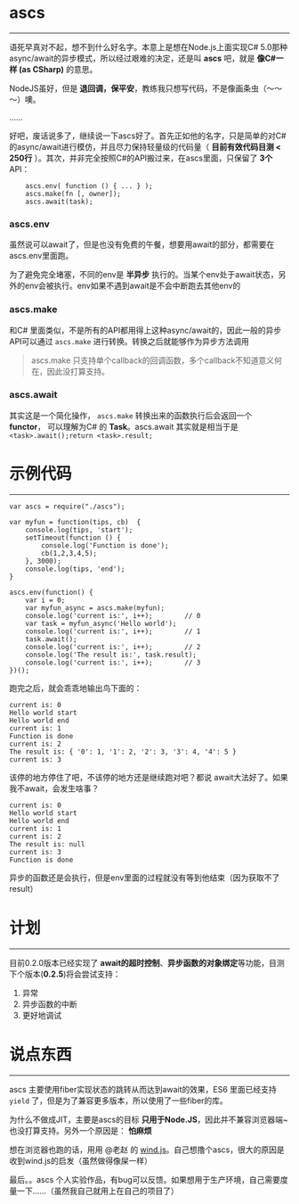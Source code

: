 # ascs
- - -
语死早真对不起，想不到什么好名字。本意上是想在Node.js上面实现C# 5.0那种async/await的异步模式，所以经过艰难的决定，还是叫 **ascs** 吧，就是 **像C#一样 (as CSharp)** 的意思。

NodeJS虽好，但是 **退回调，保平安**，教练我只想写代码，不是像画条虫（～～～）噢。

……

好吧，废话说多了，继续说一下ascs好了。首先正如他的名字，只是简单的对C#的async/await进行模仿，并且尽力保持轻量级的代码量（ **目前有效代码目测 < 250行** ）。其次，并非完全按照C#的API搬过来，在ascs里面，只保留了 **3个** API：

```
    ascs.env( function () { ... } );
    ascs.make(fn [, owner]);
    ascs.await(task);
```

### ascs.env
虽然说可以await了，但是也没有免费的午餐，想要用await的部分，都需要在ascs.env里面跑。

为了避免完全堵塞，不同的env是 **半异步** 执行的。当某个env处于await状态，另外的env会被执行。env如果不遇到await是不会中断跑去其他env的

### ascs.make
和C# 里面类似，不是所有的API都用得上这种async/await的，因此一般的异步API可以通过 `ascs.make` 进行转换。转换之后就能够作为异步方法调用

> ascs.make 只支持单个callback的回调函数，多个callback不知道意义何在，因此没打算支持。

### ascs.await
其实这是一个简化操作， `ascs.make` 转换出来的函数执行后会返回一个 **functor**， 可以理解为C# 的 **Task**。ascs.await 其实就是相当于是 `<task>.await();return <task>.result;`

# 示例代码
- - -
```
var ascs = require("./ascs");

var myfun = function(tips, cb)  {
    console.log(tips, 'start');
    setTimeout(function () {
        console.log('Function is done');
        cb(1,2,3,4,5);
    }, 3000);
    console.log(tips, 'end');
}

ascs.env(function() {
    var i = 0;
    var myfun_async = ascs.make(myfun);
    console.log('current is:', i++);        // 0
    var task = myfun_async('Hello world');
    console.log('current is:', i++);        // 1
    task.await();
    console.log('current is:', i++);        // 2
    console.log('The result is:', task.result);
    console.log('current is:', i++);        // 3
})();

```
跑完之后，就会乖乖地输出鸟下面的：
```
current is: 0
Hello world start
Hello world end
current is: 1
Function is done
current is: 2
The result is: { '0': 1, '1': 2, '2': 3, '3': 4, '4': 5 }
current is: 3
```
该停的地方停住了吧，不该停的地方还是继续跑对吧？都说 await大法好了。如果我不await，会发生啥事？
```
current is: 0
Hello world start
Hello world end
current is: 1
current is: 2
The result is: null
current is: 3
Function is done
```
异步的函数还是会执行，但是env里面的过程就没有等到他结束（因为获取不了result）

# 计划
- - -
目前0.2.0版本已经实现了 **await的超时控制**、**异步函数的对象绑定**等功能，目测下个版本(**0.2.5**)将会尝试支持：

1. 异常
2. 异步函数的中断
3. 更好地调试

# 说点东西
- - -
ascs 主要使用fiber实现状态的跳转从而达到await的效果，ES6 里面已经支持`yield` 了，但是为了兼容更多版本，所以使用了一些fiber的库。

为什么不做成JIT，主要是ascs的目标 **只用于Node.JS**，因此并不兼容浏览器端~也没打算支持。另外一个原因是： **怕麻烦**

想在浏览器也跑的话，用用 @老赵 的 [wind.js](http://windjs.org/cn/)。自己想撸个ascs，很大的原因是收到wind.js的启发（虽然做得像屎一样）

最后。。ascs 个人实验作品，有bug可以反馈。如果想用于生产环境，自己需要度量一下……（虽然我自己就用上在自己的项目了）